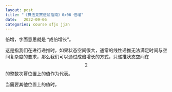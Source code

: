 ```yaml
---
layout: post
title: "《算法竞赛进阶指南》0x06 倍增"
date:   2022-09-06
categories: course sfjs jjzn
---
```


倍增，字面意思就是 “成倍增长”。

这是指我们在进行递推时，如果状态空间很大，通常的线性递推无法满足时间与空间复杂度的要求，那么我们可以通过成倍增长的方式，只递推状态空间在 $$2$$ 的整数次幂位置上的值作为代表。

当需要其他位置上的值时，